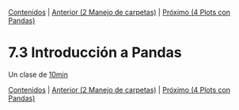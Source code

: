 [Contenidos](../Contenidos.md) \| [Anterior (2 Manejo de carpetas)](02_Archivos_y_Directorios.md) \| [Próximo (4 Plots con Pandas)](07_Pandas_graficos.md)

# 7.3 Introducción a Pandas

Un clase de [10min](https://pandas.pydata.org/docs/user_guide/10min.html)


[Contenidos](../Contenidos.md) \| [Anterior (2 Manejo de carpetas)](02_Archivos_y_Directorios.md) \| [Próximo (4 Plots con Pandas)](07_Pandas_graficos.md)


